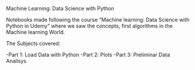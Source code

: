 Machine Learning: Data Science with Python

Notebooks made following the course “Machine learning: Data Science with Python in Udemy”  where we saw the concepts, first algorithms in the Machine learning World. 

The Subjects covered:

-Part 1: Load Data with Python
-Part 2: Plots 
-Part 3: Preliminar Data Analisys